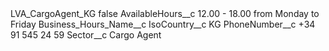 <?xml version="1.0" encoding="UTF-8"?>
<CustomMetadata xmlns="http://soap.sforce.com/2006/04/metadata" xmlns:xsi="http://www.w3.org/2001/XMLSchema-instance" xmlns:xsd="http://www.w3.org/2001/XMLSchema">
    <label>LVA_CargoAgent_KG</label>
    <protected>false</protected>
    <values>
        <field>AvailableHours__c</field>
        <value xsi:type="xsd:string">12.00 - 18.00 from Monday to Friday</value>
    </values>
    <values>
        <field>Business_Hours_Name__c</field>
        <value xsi:nil="true"/>
    </values>
    <values>
        <field>IsoCountry__c</field>
        <value xsi:type="xsd:string">KG</value>
    </values>
    <values>
        <field>PhoneNumber__c</field>
        <value xsi:type="xsd:string">+34 91 545 24 59</value>
    </values>
    <values>
        <field>Sector__c</field>
        <value xsi:type="xsd:string">Cargo Agent</value>
    </values>
</CustomMetadata>
